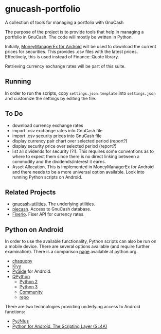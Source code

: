 # gnucash-portfolio
A collection of tools for managing a portfolio with GnuCash

The purpose of the project is to provide tools that help in managing a portfolio in GnuCash.
The code will mostly be written in Python.

Initially, [MoneyManagerEx for Android](http://android.moneymanagerex.org/) will be used to download the current prices for securities. This provides .csv files with the latest prices. Effectively, this is used instead of Finance::Quote library.

Retrieving currency exchange rates will be part of this suite.

## Running

In order to run the scripts, copy `settings.json.template` into `settings.json` and customize the settings by editing the file.

## To Do

- download currency exchange rates
- import .csv exchange rates into GnuCash file
- import .csv security prices into GnuCash file
- display currency pair chart over selected period (report?)
- display security price over selected period (report?)
- list all dividends for security (?!). This requires some conventions as to where to expect them since there is no direct linking between a commodity and the dividends/interest it earns.
- Asset Allocation. This is implemented in MoneyManagerEx for Android and there needs to be a more universal option available. Look into running Python scripts on Android.

## Related Projects

- [gnucash-utilities](https://github.com/sdementen/gnucash-utilities). The underlying utilities.
- [piecash](https://github.com/sdementen/piecash). Access to GnuCash database.
- [Fixerio](http://fixerio.readthedocs.io/en/latest/). Fixer API for currency rates.

## Python on Android

In order to use the available functionality, Python scripts can also be run on a mobile device. 
There are several options available (and require further examination). There is a comparison [page](https://wiki.python.org/moin/Android) available at python.org.

- [chaquopy](https://chaquo.com/chaquopy/)
- [Kivy](https://kivy.org/docs/guide/android.html)
- [PySide](http://wiki.qt.io/PySide_for_Android_guide) for Android. 
- [QPython](http://www.qpython.com/)
    - [Python 2](https://play.google.com/store/apps/details?id=org.qpython.qpy)
    - [Python 3](https://play.google.com/store/apps/details?id=org.qpython.qpy3)
    - [Community](http://qpython.org/)
    - [repo](https://github.com/qpython-android/qpython)

There are two technologies providing underlying access to Android functions:

- [PyJNIus](http://pyjnius.readthedocs.io/en/latest/)
- [Python for Android: The Scripting Layer (SL4A)](http://pythoncentral.io/python-for-android-the-scripting-layer-sl4a/)
